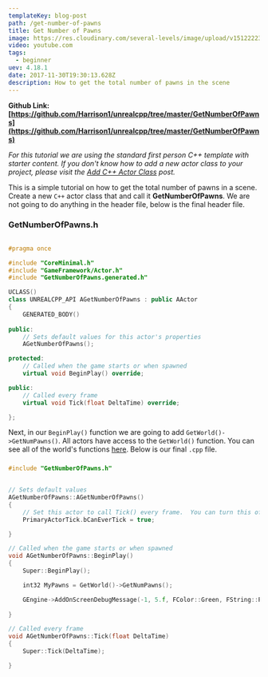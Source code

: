 ```yaml
---
templateKey: blog-post
path: /get-number-of-pawns
title: Get Number of Pawns
image: https://res.cloudinary.com/several-levels/image/upload/v1512222399/number-of-pawns_mmkrig.jpg
video: youtube.com
tags:
  - beginner
uev: 4.18.1
date: 2017-11-30T19:30:13.628Z
description: How to get the total number of pawns in the scene
---
```

**Github Link: [https://github.com/Harrison1/unrealcpp/tree/master/GetNumberOfPawns](https://github.com/Harrison1/unrealcpp/tree/master/GetNumberOfPawns)**

*For this tutorial we are using the standard first person C++ template with starter content. If you don't know how to add a new actor class to your project, please visit the [Add C++ Actor Class](/add-actor-class) post.*

This is a simple tutorial on how to get the total number of pawns in a scene. Create a new `C++` actor class that and call it **GetNumberOfPawns**. We are not going to do anything in the header file, below is the final header file.

### GetNumberOfPawns.h
```cpp

#pragma once

#include "CoreMinimal.h"
#include "GameFramework/Actor.h"
#include "GetNumberOfPawns.generated.h"

UCLASS()
class UNREALCPP_API AGetNumberOfPawns : public AActor
{
	GENERATED_BODY()
	
public:	
	// Sets default values for this actor's properties
	AGetNumberOfPawns();

protected:
	// Called when the game starts or when spawned
	virtual void BeginPlay() override;

public:	
	// Called every frame
	virtual void Tick(float DeltaTime) override;

};
```

Next, in our `BeginPlay()` function we are going to add `GetWorld()->GetNumPawns()`. All actors have access to the `GetWorld()` function. You can see all of the world's functions [here](https://docs.unrealengine.com/latest/INT/API/Runtime/Engine/Engine/UWorld/index.html). Below is our final `.cpp` file.

### 
```cpp
#include "GetNumberOfPawns.h"


// Sets default values
AGetNumberOfPawns::AGetNumberOfPawns()
{
 	// Set this actor to call Tick() every frame.  You can turn this off to improve performance if you don't need it.
	PrimaryActorTick.bCanEverTick = true;

}

// Called when the game starts or when spawned
void AGetNumberOfPawns::BeginPlay()
{
	Super::BeginPlay();

	int32 MyPawns = GetWorld()->GetNumPawns();

	GEngine->AddOnScreenDebugMessage(-1, 5.f, FColor::Green, FString::Printf(TEXT("Number of Pawns: %d"), MyPawns));
	
}

// Called every frame
void AGetNumberOfPawns::Tick(float DeltaTime)
{
	Super::Tick(DeltaTime);

}
``` 

